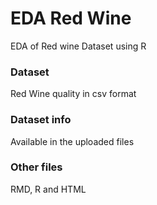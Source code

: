 # EDA Red Wine
EDA of Red wine Dataset using R

### Dataset
Red Wine quality in csv format

### Dataset info
Available in the uploaded files

### Other files
RMD, R and HTML
